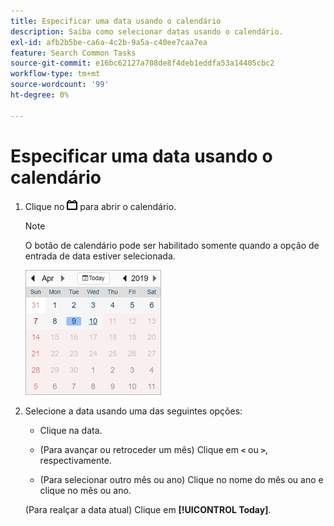 ```yaml
---
title: Especificar uma data usando o calendário
description: Saiba como selecionar datas usando o calendário.
exl-id: afb2b5be-ca6a-4c2b-9a5a-c40ee7caa7ea
feature: Search Common Tasks
source-git-commit: e16bc62127a708de8f4deb1eddfa53a14405cbc2
workflow-type: tm+mt
source-wordcount: '99'
ht-degree: 0%

---
```


# Especificar uma data usando o calendário

1. Clique no ![Botão Calendário](/help/search-social-commerce/assets/calendar-date-range.png "Botão Calendário") para abrir o calendário.

   >[!NOTE]
   >
   >O botão de calendário pode ser habilitado somente quando a opção de entrada de data estiver selecionada.

   ![Calendário aberto](/help/search-social-commerce/assets/calendar-full.png "Calendário aberto")

1. Selecione a data usando uma das seguintes opções:

   * Clique na data.

   * (Para avançar ou retroceder um mês) Clique em **`<`** ou **`>`**, respectivamente.

   * (Para selecionar outro mês ou ano) Clique no nome do mês ou ano e clique no mês ou ano.

   (Para realçar a data atual) Clique em **[!UICONTROL Today]**.
